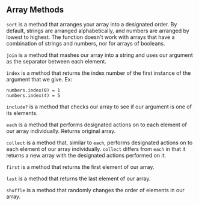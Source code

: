 ## Array Methods

`sort` is a method that arranges your array into a designated order. By default, strings are arranged alphabetically, and numbers are arranged by lowest to highest. The function doesn't work with arrays that have a combination of strings and numbers, nor for arrays of booleans.

`join` is a method that mashes our array into a string and uses our argument as the separator between each element.

`index` is a method that returns the index number of the first instance of the argument that we give. Ex:

```numbers = [1, 2, 3, 4, 5]
numbers.index(0) = 1
numbers.index(4) = 5
```

`include?` is a method that checks our array to see if our argument is one of its elements.

`each` is a method that performs designated actions on to each element of our array individually. Returns original array.

`collect` is a method that, similar to `each`, performs designated actions on to each element of our array individually. `collect` differs from `each` in that it returns a new array with the designated actions performed on it.

`first` is a method that returns the first element of our array.

`last` is a method that returns the last element of our array.

`shuffle` is a method that randomly changes the order of elements in our array.
